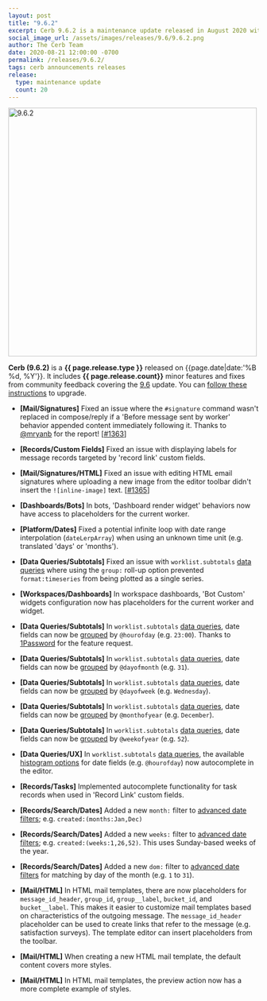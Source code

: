 ```yaml
---
layout: post
title: "9.6.2"
excerpt: Cerb 9.6.2 is a maintenance update released in August 2020 with 20 minor features and fixes from community feedback.
social_image_url: /assets/images/releases/9.6/9.6.2.png
author: The Cerb Team
date: 2020-08-21 12:00:00 -0700
permalink: /releases/9.6.2/
tags: cerb announcements releases
release:
  type: maintenance update
  count: 20
---
```


<div class="cerb-screenshot">
<img src="{{page.social_image_url}}" class="screenshot" alt="9.6.2" width="500">
</div>

**Cerb (9.6.2)** is a **{{ page.release.type }}** released on {{page.date|date:'%B %d, %Y'}}. It includes **{{ page.release.count}}** minor features and fixes from community feedback covering the [9.6](/releases/9.6/) update.  You can [follow these instructions](/docs/upgrading/) to upgrade.

* **[Mail/Signatures]** Fixed an issue where the `#signature` command wasn't replaced in compose/reply if a 'Before message sent by worker' behavior appended content immediately following it. Thanks to [@mryanb](https://github.com/mryanb) for the report! [[#1363](https://github.com/jstanden/cerb/issues/1363)]

* **[Records/Custom Fields]** Fixed an issue with displaying labels for message records targeted by 'record link' custom fields.

* **[Mail/Signatures/HTML]** Fixed an issue with editing HTML email signatures where uploading a new image from the editor toolbar didn't insert the `![inline-image]` text. [[#1365](https://github.com/jstanden/cerb/issues/1365)]

* **[Dashboards/Bots]** In bots, 'Dashboard render widget' behaviors now have access to placeholders for the current worker.

* **[Platform/Dates]** Fixed a potential infinite loop with date range interpolation (`dateLerpArray`) when using an unknown time unit (e.g. translated 'days' or 'months').

* **[Data Queries/Subtotals]** Fixed an issue with `worklist.subtotals` [data queries](/docs/data-queries/worklist/subtotals/) where using the `group:` roll-up option prevented `format:timeseries` from being plotted as a single series.

* **[Workspaces/Dashboards]** In workspace dashboards, 'Bot Custom' widgets configuration now has placeholders for the current worker and widget.

* **[Data Queries/Subtotals]** In `worklist.subtotals` [data queries](/docs/data-queries/worklist/subtotals/), date fields can now be [grouped](/docs/data-queries/worklist/subtotals/#date-histograms) by `@hourofday` (e.g. `23:00`). Thanks to [1Password](https://1password.com/) for the feature request.

* **[Data Queries/Subtotals]** In `worklist.subtotals` [data queries](/docs/data-queries/worklist/subtotals/), date fields can now be [grouped](/docs/data-queries/worklist/subtotals/#date-histograms) by `@dayofmonth` (e.g. `31`).

* **[Data Queries/Subtotals]** In `worklist.subtotals` [data queries](/docs/data-queries/worklist/subtotals/), date fields can now be [grouped](/docs/data-queries/worklist/subtotals/#date-histograms) by `@dayofweek` (e.g. `Wednesday`).

* **[Data Queries/Subtotals]** In `worklist.subtotals` [data queries](/docs/data-queries/worklist/subtotals/), date fields can now be [grouped](/docs/data-queries/worklist/subtotals/#date-histograms) by `@monthofyear` (e.g. `December`).

* **[Data Queries/Subtotals]** In `worklist.subtotals` [data queries](/docs/data-queries/worklist/subtotals/), date fields can now be [grouped](/docs/data-queries/worklist/subtotals/#date-histograms) by `@weekofyear` (e.g. `52`).

* **[Data Queries/UX]** In `worklist.subtotals` [data queries](/docs/data-queries/worklist/subtotals/), the available [histogram options](/docs/data-queries/worklist/subtotals/#date-histograms) for date fields (e.g. `@hourofday`) now autocomplete in the editor.

* **[Records/Tasks]** Implemented autocomplete functionality for task records when used in 'Record Link' custom fields.

* **[Records/Search/Dates]** Added a new `month:` filter to [advanced date filters](/docs/search/filters/#dates); e.g. `created:(months:Jan,Dec)`

* **[Records/Search/Dates]** Added a new `weeks:` filter to [advanced date filters](/docs/search/filters/#dates); e.g. `created:(weeks:1,26,52)`. This uses Sunday-based weeks of the year.

* **[Records/Search/Dates]** Added a new `dom:` filter to [advanced date filters](/docs/search/filters/#dates) for matching by day of the month (e.g. `1` to `31`).

* **[Mail/HTML]** In HTML mail templates, there are now placeholders for `message_id_header`, `group_id`, `group__label`, `bucket_id`, and `bucket__label`. This makes it easier to customize mail templates based on characteristics of the outgoing message. The `message_id_header` placeholder can be used to create links that refer to the message (e.g. satisfaction surveys). The template editor can insert placeholders from the toolbar.

* **[Mail/HTML]** When creating a new HTML mail template, the default content covers more styles.

* **[Mail/HTML]** In HTML mail templates, the preview action now has a more complete example of styles.

